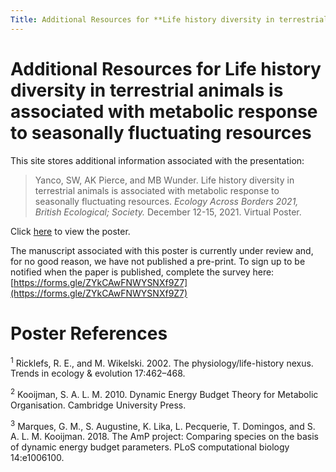 ```yaml
---
Title: Additional Resources for **Life history diversity in terrestrial animals is associated with metabolic response to seasonally fluctuating resources**
---
```


# Additional Resources for **Life history diversity in terrestrial animals is associated with metabolic response to seasonally fluctuating resources**

This site stores additional information associated with the presentation:

> Yanco, SW, AK Pierce, and MB Wunder.  Life history diversity in terrestrial animals is associated with metabolic response to seasonally fluctuating resources. *Ecology Across Borders 2021, British Ecological; Society.* December 12-15, 2021. Virtual Poster.

Click [here](https://syanco.github.io/scientific_computing_refs/yanco_poster_12062021.pdf) to view the poster.

The manuscript associated with this poster is currently under review and, for no good reason, we have not published a pre-print. To sign up to be notified when the paper is published, complete the survey here:  [https://forms.gle/ZYkCAwFNWYSNXf9Z7](https://forms.gle/ZYkCAwFNWYSNXf9Z7)

# Poster References

<sup>1</sup> Ricklefs, R. E., and M. Wikelski. 2002. The physiology/life-history nexus. Trends in ecology & evolution 17:462–468.

<sup>2</sup> Kooijman, S. A. L. M. 2010. Dynamic Energy Budget Theory for Metabolic Organisation. Cambridge University Press.

<sup>3</sup> Marques, G. M., S. Augustine, K. Lika, L. Pecquerie, T. Domingos, and S. A. L. M. Kooijman. 2018. The AmP project: Comparing species on the basis of dynamic energy budget parameters. PLoS computational biology 14:e1006100.

